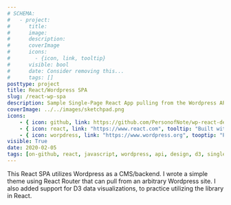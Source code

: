 ```yaml
---
# SCHEMA:
#   - project:
#      title:
#      image:
#      description:
#      coverImage
#      icons:
#        - {icon, link, tooltip}
#      visible: bool
#      date: Consider removing this...
#      tags: []
posttype: project
title: React/Wordpress SPA
slug: /react-wp-spa
description: Sample Single-Page React App pulling from the Wordpress API
coverImage: ../../images/sketchpad.png
icons:
    - { icon: github, link: https://github.com/PersonofNote/wp-react-demo, tooltip: "See the code on Github" }
    - { icon: react, link: "https://www.react.com", tooltip: "Built with React" }
    - { icon: worpdress, link: "https://www.wordpress.org", tooptip: "Powered by Wordpress" }
visible: True
date: 2020-02-05
tags: [on-github, react, javascript, wordpress, api, design, d3, single-page app, spa]
---
```

    
This React SPA utilizes Wordpress as a CMS/backend. I wrote a simple theme using React Router that can pull from an arbitrary Wordpress site. I also added support for D3 data visualizations, to practice utilizing the library in React.
